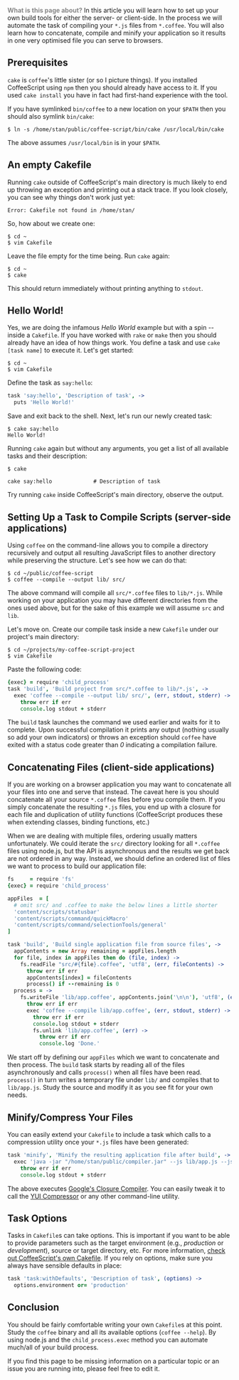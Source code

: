 <font color="#888888">**What is this page about?**</font> In this article you will learn how to set up your own build tools for either the server- or client-side. In the process we will automate the task of compiling your `*.js` files from `*.coffee`. You will also learn how to concatenate, compile and minify your application so it results in one very optimised file you can serve to browsers.</font> 

## Prerequisites

`cake` is `coffee`'s little sister (or so I picture things). If you installed CoffeeScript using `npm` then you should already have access to it. If you used `cake install` you have in fact had first-hand experience with the tool.

If you have symlinked `bin/coffee` to a new location on your `$PATH` then you should also symlink `bin/cake`:

    $ ln -s /home/stan/public/coffee-script/bin/cake /usr/local/bin/cake

The above assumes `/usr/local/bin` is in your `$PATH`.

## An empty Cakefile

Running `cake` outside of CoffeeScript's main directory is much likely to end up throwing an exception and printing out a stack trace. If you look closely, you can see why things don't work just yet:

    Error: Cakefile not found in /home/stan/

So, how about we create one:

    $ cd ~
    $ vim Cakefile

Leave the file empty for the time being. Run `cake` again:

    $ cd ~
    $ cake

This should return immediately without printing anything to `stdout`.

## Hello World!

Yes, we are doing the infamous *Hello World* example but with a spin -- inside a `Cakefile`. If you have worked with `rake` or `make` then you should already have an idea of how things work. You define a task and use `cake [task name]` to execute it. Let's get started:

    $ cd ~
    $ vim Cakefile

Define the task as `say:hello`:

```coffeescript
task 'say:hello', 'Description of task', ->
  puts 'Hello World!'
```

Save and exit back to the shell. Next, let's run our newly created task:

    $ cake say:hello
    Hello World!

Running `cake` again but without any arguments, you get a list of all available tasks and their description:

    $ cake

    cake say:hello             # Description of task

Try running `cake` inside CoffeeScript's main directory, observe the output.

## Setting Up a Task to Compile Scripts (server-side applications)

Using `coffee` on the command-line allows you to compile a directory recursively and output all resulting JavaScript files to another directory while preserving the structure. Let's see how we can do that:

    $ cd ~/public/coffee-script
    $ coffee --compile --output lib/ src/

The above command will compile all `src/*.coffee` files to `lib/*.js`. While working on your application you may have different directories from the ones used above, but for the sake of this example we will assume `src` and `lib`.

Let's move on. Create our compile task inside a new `Cakefile` under our project's main directory:

    $ cd ~/projects/my-coffee-script-project
    $ vim Cakefile

Paste the following code:

```coffeescript
{exec} = require 'child_process'
task 'build', 'Build project from src/*.coffee to lib/*.js', ->
  exec 'coffee --compile --output lib/ src/', (err, stdout, stderr) ->
    throw err if err
    console.log stdout + stderr
```

The `build` task launches the command we used earlier and waits for it to complete. Upon successful compilation it prints any output (nothing usually so add your own indicators) or throws an exception should `coffee` have exited with a status code greater than *0* indicating a compilation failure.

## Concatenating Files (client-side applications)

If you are working on a browser application you may want to concatenate all your files into one and serve that instead. The caveat here is you should concatenate all your source `*.coffee` files before you compile them. If you simply concatenate the resulting `*.js` files, you end up with a closure for each file and duplication of utility functions (CoffeeScript produces these when extending classes, binding functions, etc.)

When we are dealing with multiple files, ordering usually matters unfortunately. We could iterate the `src/` directory looking for all `*.coffee` files using node.js, but the API is asynchronous and the results we get back are not ordered in any way. Instead, we should define an ordered list of files we want to process to build our application file:

```coffeescript
fs     = require 'fs'
{exec} = require 'child_process'

appFiles  = [
  # omit src/ and .coffee to make the below lines a little shorter
  'content/scripts/statusbar'
  'content/scripts/command/quickMacro'
  'content/scripts/command/selectionTools/general'
]

task 'build', 'Build single application file from source files', ->
  appContents = new Array remaining = appFiles.length
  for file, index in appFiles then do (file, index) ->
    fs.readFile "src/#{file}.coffee", 'utf8', (err, fileContents) ->
      throw err if err
      appContents[index] = fileContents
      process() if --remaining is 0
  process = ->
    fs.writeFile 'lib/app.coffee', appContents.join('\n\n'), 'utf8', (err) ->
      throw err if err
      exec 'coffee --compile lib/app.coffee', (err, stdout, stderr) ->
        throw err if err
        console.log stdout + stderr
        fs.unlink 'lib/app.coffee', (err) ->
          throw err if err
          console.log 'Done.'
```

We start off by defining our `appFiles` which we want to concatenate and then process. The `build` task starts by reading all of the files asynchronously and calls `process()` when all files have been read. `process()` in turn writes a temporary file under `lib/` and compiles that to `lib/app.js`. Study the source and modify it as you see fit for your own needs.

## Minify/Compress Your Files

You can easily extend your `Cakefile` to include a task which calls to a compression utility once your `*.js` files have been generated:

```coffeescript
task 'minify', 'Minify the resulting application file after build', ->
  exec 'java -jar "/home/stan/public/compiler.jar" --js lib/app.js --js_output_file lib/app.production.js', (err, stdout, stderr) ->
    throw err if err
    console.log stdout + stderr
```

The above executes [Google's Closure Compiler](http://code.google.com/closure/compiler/). You can easily tweak it to call the [YUI Compressor](http://developer.yahoo.com/yui/compressor/) or any other command-line utility.

## Task Options

Tasks in `Cakefile`s can take options. This is important if you want to be able to provide parameters such as the target environment (e.g., *production* or *development*), source or target directory, etc. For more information, [check out CoffeeScript's own Cakefile](http://github.com/jashkenas/coffee-script/blob/master/Cakefile#L21). If you rely on options, make sure you always have sensible defaults in place:

```coffeescript
task 'task:withDefaults', 'Description of task', (options) ->
  options.environment or= 'production'
```

## Conclusion

You should be fairly comfortable writing your own `Cakefile`s at this point. Study the `coffee` binary and all its available options (`coffee --help`). By using node.js and the `child_process.exec` method you can automate much/all of your build process.

If you find this page to be missing information on a particular topic or an issue you are running into, please feel free to edit it.